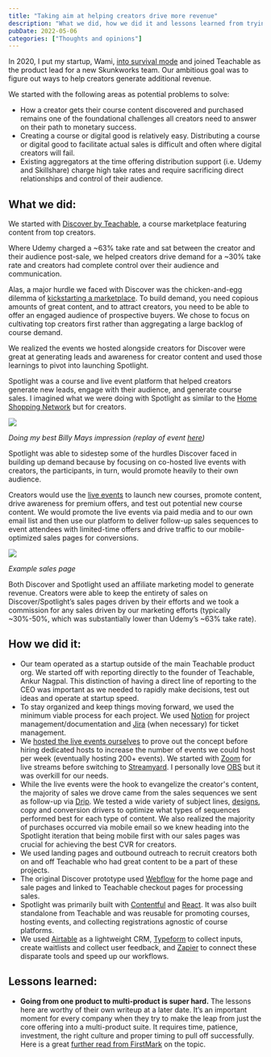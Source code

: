 ```yaml
---
title: "Taking aim at helping creators drive more revenue"
description: "What we did, how we did it and lessons learned from trying to help creators drive more revenue with Teachable Discover and Spotlight."
pubDate: 2022-05-06
categories: ["Thoughts and opinions"]
---
```


In 2020, I put my startup, Wami, [into survival mode](https://aaronmichaelroy.com/how-i-got-a-product-job-during-the-pandemic/) and joined Teachable as the product lead for a new Skunkworks team. Our ambitious goal was to figure out ways to help creators generate additional revenue.

We started with the following areas as potential problems to solve: 

-   How a creator gets their course content discovered and purchased remains one of the foundational challenges all creators need to answer on their path to monetary success. 
-   Creating a course or digital good is relatively easy. Distributing a course or digital good to facilitate actual sales is difficult and often where digital creators will fail.
-   Existing aggregators at the time offering distribution support (i.e. Udemy and Skillshare) charge high take rates and require sacrificing direct relationships and control of their audience.

## **What we did:** 

We started with [Discover by Teachable](https://teachable.com/blog/discover-by-teachable), a course marketplace featuring content from top creators. 

Where Udemy charged a ~63% take rate and sat between the creator and their audience post-sale, we helped creators drive demand for a ~30% take rate and creators had complete control over their audience and communication. 

Alas, a major hurdle we faced with Discover was the chicken-and-egg dilemma of [kickstarting a marketplace](https://www.lennysnewsletter.com/p/how-to-kickstart-and-scale-a-marketplace). To build demand, you need copious amounts of great content, and to attract creators, you need to be able to offer an engaged audience of prospective buyers. We chose to focus on cultivating top creators first rather than aggregating a large backlog of course demand. 

We realized the events we hosted alongside creators for Discover were great at generating leads and awareness for creator content and used those learnings to pivot into launching Spotlight. 

Spotlight was a course and live event platform that helped creators generate new leads, engage with their audience, and generate course sales. I imagined what we were doing with Spotlight as similar to the [Home Shopping Network](https://www.hsn.com/) but for creators. 

![](/images/taking-aim-at-helping-creators-drive-more-revenue-1759632216581.jpg)

_Doing my best Billy Mays impression (replay of event [here](https://www.youtube.com/watch?v=91Sx_zEzhu0))_

Spotlight was able to sidestep some of the hurdles Discover faced in building up demand because by focusing on co-hosted live events with creators, the participants, in turn, would promote heavily to their own audience. 

Creators would use the [live events](https://www.youtube.com/watch?v=v19Q8QRH7J0) to launch new courses, promote content, drive awareness for premium offers, and test out potential new course content. We would promote the live events via paid media and to our own email list and then use our platform to deliver follow-up sales sequences to event attendees with limited-time offers and drive traffic to our mobile-optimized sales pages for conversions. 

![](/images/taking-aim-at-helping-creators-drive-more-revenue-1759632216606.png)

_Example sales page_

Both Discover and Spotlight used an affiliate marketing model to generate revenue. Creators were able to keep the entirety of sales on Discover/Spotlight’s sales pages driven by their efforts and we took a commission for any sales driven by our marketing efforts (typically ~30%-50%, which was substantially lower than Udemy’s ~63% take rate). 

## **How we did it:** 

-   Our team operated as a startup outside of the main Teachable product org. We started off with reporting directly to the founder of Teachable, Ankur Nagpal. This distinction of having a direct line of reporting to the CEO was important as we needed to rapidly make decisions, test out ideas and operate at startup speed. 
-   To stay organized and keep things moving forward, we used the minimum viable process for each project. We used [Notion](https://www.notion.so/) for project management/documentation and [Jira](https://jira.com/) (when necessary) for ticket management. 
-   We [hosted the live events ourselves](https://www.youtube.com/watch?v=O01EXQcrJNE) to prove out the concept before hiring dedicated hosts to increase the number of events we could host per week (eventually hosting 200+ events). We started with [Zoom](https://zoom.us/) for live streams before switching to [Streamyard](https://streamyard.com/). I personally love [OBS](https://obsproject.com/) but it was overkill for our needs.
-   While the live events were the hook to evangelize the creator's content, the majority of sales we drove came from the sales sequences we sent as follow-up via [Drip](https://www.drip.com/). We tested a wide variety of subject lines, [designs](https://www.litmus.com/), copy and conversion drivers to optimize what types of sequences performed best for each type of content. We also realized the majority of purchases occurred via mobile email so we knew heading into the Spotlight iteration that being mobile first with our sales pages was crucial for achieving the best CVR for creators. 
-   We used landing pages and outbound outreach to recruit creators both on and off Teachable who had great content to be a part of these projects. 
-   The original Discover prototype used [Webflow](https://webflow.com/) for the home page and sale pages and linked to Teachable checkout pages for processing sales.
-   Spotlight was primarily built with [Contentful](https://www.contentful.com/) and [React](https://react.dev/). It was also built standalone from Teachable and was reusable for promoting courses, hosting events, and collecting registrations agnostic of course platforms.
-   We used [Airtable](https://www.airtable.com/) as a lightweight CRM, [Typeform](https://www.typeform.com/) to collect inputs, create waitlists and collect user feedback, and [Zapier](https://zapier.com/) to connect these disparate tools and speed up our workflows.

## **Lessons learned:** 

-   **Going from one product to multi-product is super hard.** The lessons here are worthy of their own writeup at a later date. It’s an important moment for every company when they try to make the leap from just the core offering into a multi-product suite. It requires time, patience, investment, the right culture and proper timing to pull off successfully. Here is a great [further read from FirstMark](https://hackernoon.com/9-lessons-learned-going-multi-product-19b48c159068) on the topic.